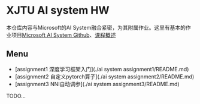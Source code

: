 # XJTU AI system HW
本仓库内容与Microsoft的AI System融合紧密，为其附属作业。这里有基本的作业项目[Microsoft AI System Github](https://github.com/microsoft/AI-System)、[课程概述](https://chenzomi12.github.io/01Introduction/README.html)
## Menu

- [assignment1 深度学习框架入门](./ai system assignment1/README.md)
- [assignment2 自定义pytorch算子](./ai system assignment2/README.md)
- [assignment3 NNI自动调参](./ai system assignment3/README.md)

TODO...